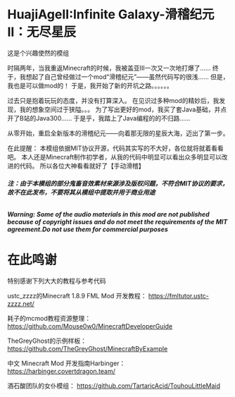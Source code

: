 # HuajiAgeII:Infinite Galaxy-滑稽纪元II：无尽星辰

这是个兴趣使然的模组

时隔两年，当我重返Minecraft的时候，我被盖亚III一次又一次地打爆了……
终于，我想起了自己曾经做过一个mod“滑稽纪元”——虽然代码写的很浅……
但是，我也是可以做mod的！
于是，我开始了新的开坑之路。。。。。。

过去只是抱着玩玩的态度，并没有打算深入。
在见识过多种mod的精妙后，我发现，我的想象空间过于狭隘。。。
为了写出更好的mod，我买了套Java基础，并点开了B站的Java300……
于是乎，我踏上了Java编程的的不归路……

从零开始，重启全新版本的滑稽纪元——向着那无限的星辰大海，迈出了第一步。

在此提醒：
本模组依据MIT协议开源，代码其实写的不大好，各位就将就着看看吧。
本人还是Minecraft制作初学者，从我的代码中明显可以看出众多明显可以改进的代码。
所以各位大神看看就好了【手动滑稽】

###### **注：由于本模组的部分鬼畜音效素材来源涉及版权问题，不符合MIT协议的要求，故不在此发布，不要将其从模组中提取并用于商业用途**

###### **Warning: Some of the audio materials in this mod are not published because of copyright issues and do not meet the requirements of the MIT agreement.Do not use them for commercial purposes**  

# 在此鸣谢
特别感谢下列大大的教程与参考代码

ustc_zzzz的Minecraft 1.8.9 FML Mod 开发教程：
https://fmltutor.ustc-zzzz.net/

耗子的mcmod教程资源整理：
https://github.com/Mouse0w0/MinecraftDeveloperGuide

TheGreyGhost的示例样板：
https://github.com/TheGreyGhost/MinecraftByExample

中文 Minecraft Mod 开发指南Harbinger：
https://harbinger.covertdragon.team/

酒石酸团队的女仆模组：
https://github.com/TartaricAcid/TouhouLittleMaid

